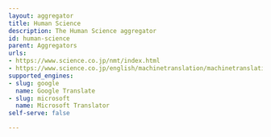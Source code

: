 ```yaml
---
layout: aggregator
title: Human Science
description: The Human Science aggregator
id: human-science
parent: Aggregators
urls:
- https://www.science.co.jp/nmt/index.html
- https://www.science.co.jp/english/machinetranslation/machinetranslation.html
supported_engines:
- slug: google
  name: Google Translate
- slug: microsoft
  name: Microsoft Translator
self-serve: false

---
```


